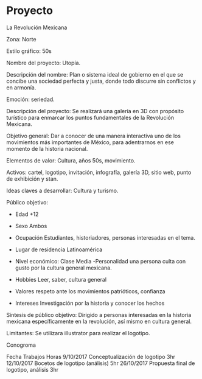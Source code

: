 # Proyecto
La Revolución Mexicana

Zona: Norte

Estilo gráfico: 50s 

Nombre del proyecto: Utopía.

Descripción del nombre: Plan o sistema ideal de gobierno en el que se concibe una sociedad perfecta y justa, donde todo discurre sin conflictos y en armonía.

Emoción: seriedad. 

Descripción del proyecto: Se realizará una galería en 3D con propósito turístico para enmarcar los puntos fundamentales de la Revolución Mexicana. 

Objetivo general: Dar a conocer de una manera interactiva uno de los movimientos más importantes de México, para adentrarnos en ese momento de la historia nacional.

Elementos de valor: Cultura, años 50s, movimiento.   

Activos: cartel, logotipo, invitación, infografía, galería 3D, sitio web, punto de exhibición y stan.  

Ideas claves a desarrollar: Cultura y turismo. 

Público objetivo: 
- Edad +12
- Sexo Ambos
- Ocupación Estudiantes, historiadores, personas interesadas en el tema.


- Lugar de residencia Latinoamérica
- Nivel económico: Clase Media
-Personalidad una persona culta con gusto por la cultura general mexicana.


- Hobbies Leer, saber, cultura general
- Valores respeto ante los movimientos patrióticos, confianza   
- Intereses Investigación por la historia y conocer los hechos 


Síntesis de público objetivo: Dirigido a personas interesadas en la historia mexicana específicamente en la revolución, así mismo en cultura general.

Limitantes: Se utilizara illustrator para realizar el logotipo.

Conogroma

Fecha
Trabajos
Horas
9/10/2017
Conceptualización de logotipo
3hr
12/10/2017
Bocetos de logotipo (análisis) 
5hr
26/10/2017
Propuesta final de logotipo, análisis
3hr
